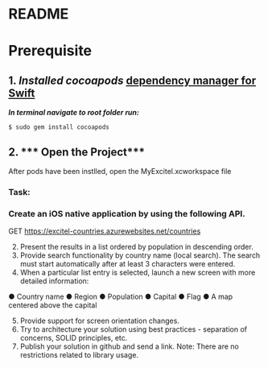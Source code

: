 # README #

# **Prerequisite**

## 1. ***Installed cocoapods*** [dependency manager for Swift](https://guides.cocoapods.org/using/getting-started.html)

***In terminal navigate to root folder run:***

    $ sudo gem install cocoapods
    
## 2. *** Open the Project*** 

After pods have been instlled, open the MyExcitel.xcworkspace file



### Task: ###  
### Create an iOS native application by using the following API. ### 

GET
https://excitel-countries.azurewebsites.net/countries

2. Present the results in a list ordered by population in descending order.
3. Provide search functionality by country name (local search). The search must start
automatically after at least 3 characters were entered.
4. When a particular list entry is selected, launch a new screen with more detailed information:

● Country name
● Region
● Population
● Capital
● Flag
● A map centered above the capital

5. Provide support for screen orientation changes.
6. Try to architecture your solution using best practices - separation of concerns, SOLID
principles, etc.
7. Publish your solution in github and send a link.
Note: There are no restrictions related to library usage.
